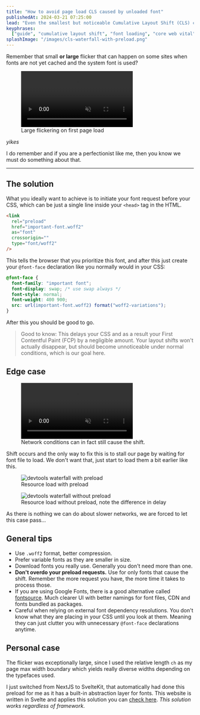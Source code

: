 ```yaml
---
title: "How to avoid page load CLS caused by unloaded font"
publishedAt: 2024-03-21 07:25:00
lead: "Even the smallest but noticeable Cumulative Layout Shift (CLS) can distract the user and cause bad experience. For that I have prepared a solution."
keyphrases:
  ["guide", "cumulative layout shift", "font loading", "core web vital"]
splashImage: "/images/cls-waterfall-with-preload.png"
---
```


Remember that small **or large** flicker that can happen on some sites when fonts are not yet cached and the system font is used?

<figure>
  <video src="/videos/cls-without-preload-no-throttle.mp4" autoplay loop muted playsinline controls></video>
  <figcaption>
    Large flickering on first page load
  </figcaption>
</figure>

_yikes_

I do remember and if you are a perfectionist like me, then you know we must do something about that.

---

## The solution

What you ideally want to achieve is to initiate your font request before your CSS, which can be just a single line inside your `<head>` tag in the HTML.

```html
<link
  rel="preload"
  href="important-font.woff2"
  as="font"
  crossorigin=""
  type="font/woff2"
/>
```

This tells the browser that you prioritize this font, and after this just create your `@font-face` declaration like you normally would in your CSS:

```css
@font-face {
  font-family: "important font";
  font-display: swap; /* use swap always */
  font-style: normal;
  font-weight: 400 900;
  src: url(important-font.woff2) format("woff2-variations");
}
```

After this you should be good to go.

> Good to know: This delays your CSS and as a result your First Contentful Paint (FCP) by a negligible amount. Your layout shifts won't actually disappear, but should become unnoticeable under normal conditions, which is our goal here.

## Edge case

<figure>
  <video src="/videos/cls-with-preload-throttled.mp4" muted playsinline controls></video>
<figcaption>
Network conditions can in fact still cause the shift.
</figcaption>
</figure>

Shift occurs and the only way to fix this is to stall our page by waiting for font file to load. We don't want that, just start to load them a bit earlier like this.

<figure>
  <img src="/images/cls-waterfall-with-preload.png" alt="devtools waterfall with preload"/>
<figcaption>
Resource load with preload
</figcaption>
</figure>

<figure>
  <img src="/images/cls-waterfall-without-preload.png" alt="devtools waterfall without preload"/>
<figcaption>
Resource load without preload, note the difference in delay
</figcaption>
</figure>

As there is nothing we can do about slower networks, we are forced to let this case pass...

## General tips

- Use `.woff2` format, better compression.
- Prefer variable fonts as they are smaller in size.
- Download fonts you really use. Generally you don't need more than one.
- **Don't overdo your preload requests.** Use for only fonts that cause the shift. Remember the more request you have, the more time it takes to process those.
- If you are using Google Fonts, there is a good alternative called [fontsource](https://fontsource.org). Much clearer UI with better namings for font files, CDN and fonts bundled as packages.
- Careful when relying on external font dependency resolutions. You don't know what they are placing in your CSS until you look at them. Meaning they can just clutter you with unnecessary `@font-face` declarations anytime.

## Personal case

The flicker was exceptionally large, since I used the relative length `ch` as my page max width boundary which yields really diverse widths depending on the typefaces used.

I just switched from NextJS to SvelteKit, that automatically had done this preload for me as it has a built-in abstraction layer for fonts. This website is written in Svelte and applies this solution you can [check here](https://github.com/dominik-stumpf/portfolio). _This solution works regardless of framework._
